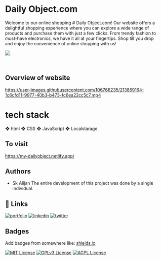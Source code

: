 
# Daily Object.com
Welcome to our online shopping # Daily Object.com! Our website offers a delightful shopping experience where you can explore a wide range of products and purchase them with just a few clicks. From trendy fashion to must-have electronics, we have it all at your fingertips. Shop till you drop and enjoy the convenience of online shopping with us!
<p align="left"><img src="https://user-images.githubusercontent.com/106768235/213869400-16f40cff-6395-479b-9026-6e1e0b1ebc2f.png"></p>

<br>


## Overview of website

https://user-images.githubusercontent.com/106768235/213859164-1c6cfd11-9977-40b3-b473-fc6ea22cc5c7.mp4

# tech stack
❖ html ❖ CSS ❖ JavaScript ❖ Localstarage


## To visit 

https://my-dailyobject.netlify.app/

## Authors
- Sk Alijan
The entire development of this project was done by a single individual.

## 🔗 Links
[![portfolio](https://img.shields.io/badge/my_portfolio-000?style=for-the-badge&logo=ko-fi&logoColor=white)](https://katherineoelsner.com/)
[![linkedin](https://img.shields.io/badge/linkedin-0A66C2?style=for-the-badge&logo=linkedin&logoColor=white)](https://www.linkedin.com/)
[![twitter](https://img.shields.io/badge/twitter-1DA1F2?style=for-the-badge&logo=twitter&logoColor=white)](https://twitter.com/)


## Badges

Add badges from somewhere like: [shields.io](https://shields.io/)

[![MIT License](https://img.shields.io/badge/License-MIT-green.svg)](https://choosealicense.com/licenses/mit/)
[![GPLv3 License](https://img.shields.io/badge/License-GPL%20v3-yellow.svg)](https://opensource.org/licenses/)
[![AGPL License](https://img.shields.io/badge/license-AGPL-blue.svg)](http://www.gnu.org/licenses/agpl-3.0)





